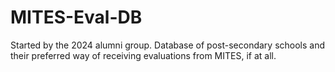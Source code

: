 # MITES-Eval-DB
Started by the 2024 alumni group. Database of post-secondary schools and their preferred way of receiving evaluations from MITES, if at all.
